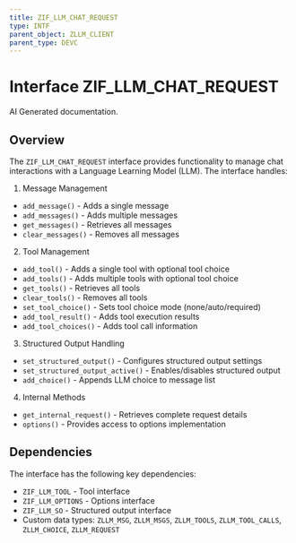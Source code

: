 ```yaml
---
title: ZIF_LLM_CHAT_REQUEST
type: INTF
parent_object: ZLLM_CLIENT
parent_type: DEVC
---
```


# Interface ZIF_LLM_CHAT_REQUEST

AI Generated documentation.
## Overview
The `ZIF_LLM_CHAT_REQUEST` interface provides functionality to manage chat interactions with a Language Learning Model (LLM). The interface handles:

1. Message Management
- `add_message()` - Adds a single message
- `add_messages()` - Adds multiple messages 
- `get_messages()` - Retrieves all messages
- `clear_messages()` - Removes all messages

2. Tool Management
- `add_tool()` - Adds a single tool with optional tool choice
- `add_tools()` - Adds multiple tools with optional tool choice
- `get_tools()` - Retrieves all tools
- `clear_tools()` - Removes all tools
- `set_tool_choice()` - Sets tool choice mode (none/auto/required)
- `add_tool_result()` - Adds tool execution results
- `add_tool_choices()` - Adds tool call information

3. Structured Output Handling
- `set_structured_output()` - Configures structured output settings
- `set_structured_output_active()` - Enables/disables structured output
- `add_choice()` - Appends LLM choice to message list

4. Internal Methods
- `get_internal_request()` - Retrieves complete request details
- `options()` - Provides access to options implementation

## Dependencies
The interface has the following key dependencies:
- `ZIF_LLM_TOOL` - Tool interface
- `ZIF_LLM_OPTIONS` - Options interface
- `ZIF_LLM_SO` - Structured output interface
- Custom data types: `ZLLM_MSG`, `ZLLM_MSGS`, `ZLLM_TOOLS`, `ZLLM_TOOL_CALLS`, `ZLLM_CHOICE`, `ZLLM_REQUEST`

